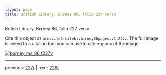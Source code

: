 ```yaml
---
layout: page
title: British Library, Burney 86, folio 227 verso
---
```


British Library, Burney 86, folio 227 verso

Cite this object as `urn:cite2:citebl:burney86pages.v1:227v`.  The full image is linked to a citation tool you can use to cite regions of the image.

[![burney_ms_86_f227v](http://www.homermultitext.org/iipsrv?IIIF=/project/homer/pyramidal/deepzoom/citebl/burney86imgs/v1/burney_ms_86_f227v.tif/full/800,/0/default.jpg)](http://www.homermultitext.org/ict2/?urn=urn:cite2:citebl:burney86imgs.v1:burney_ms_86_f227v) 

---

previous:  [227r](../227r/) | next: [228r](../228r/)